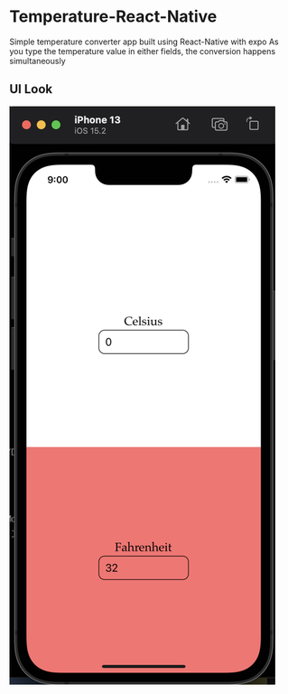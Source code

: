 # Temperature-React-Native

Simple temperature converter app built using React-Native with expo
As you type the temperature value in either fields, the conversion happens simultaneously


## **UI Look**
![1](https://github.com/pandyama/temperature-react-native/blob/master/landing-page.png)
